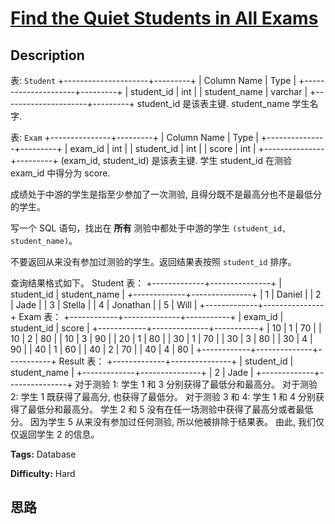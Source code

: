 # [Find the Quiet Students in All Exams][title]

## Description

表: `Student`
            +---------------------+---------+    | Column Name         | Type    |    +---------------------+---------+    | student_id          | int     |    | student_name        | varchar |    +---------------------+---------+    student_id 是该表主键.    student_name 学生名字.

表: `Exam`
            +---------------+---------+    | Column Name   | Type    |    +---------------+---------+    | exam_id       | int     |    | student_id    | int     |    | score         | int     |    +---------------+---------+    (exam_id, student_id) 是该表主键.    学生 student_id 在测验 exam_id 中得分为 score.    

成绩处于中游的学生是指至少参加了一次测验, 且得分既不是最高分也不是最低分的学生。

写一个 SQL 语句，找出在 **所有** 测验中都处于中游的学生 `(student_id, student_name)`。

不要返回从来没有参加过测验的学生。返回结果表按照 `student_id` 排序。

查询结果格式如下。
            Student 表：    +-------------+---------------+    | student_id  | student_name  |    +-------------+---------------+    | 1           | Daniel        |    | 2           | Jade          |    | 3           | Stella        |    | 4           | Jonathan      |    | 5           | Will          |    +-------------+---------------+        Exam 表：    +------------+--------------+-----------+    | exam_id    | student_id   | score     |    +------------+--------------+-----------+    | 10         |     1        |    70     |    | 10         |     2        |    80     |    | 10         |     3        |    90     |    | 20         |     1        |    80     |    | 30         |     1        |    70     |    | 30         |     3        |    80     |    | 30         |     4        |    90     |    | 40         |     1        |    60     |    | 40         |     2        |    70     |    | 40         |     4        |    80     |    +------------+--------------+-----------+        Result 表：    +-------------+---------------+    | student_id  | student_name  |    +-------------+---------------+    | 2           | Jade          |    +-------------+---------------+        对于测验 1: 学生 1 和 3 分别获得了最低分和最高分。    对于测验 2: 学生 1 既获得了最高分, 也获得了最低分。    对于测验 3 和 4: 学生 1 和 4 分别获得了最低分和最高分。    学生 2 和 5 没有在任一场测验中获得了最高分或者最低分。    因为学生 5 从来没有参加过任何测验, 所以他被排除于结果表。    由此, 我们仅仅返回学生 2 的信息。


**Tags:** Database

**Difficulty:** Hard

## 思路

[title]: https://leetcode-cn.com/problems/find-the-quiet-students-in-all-exams
